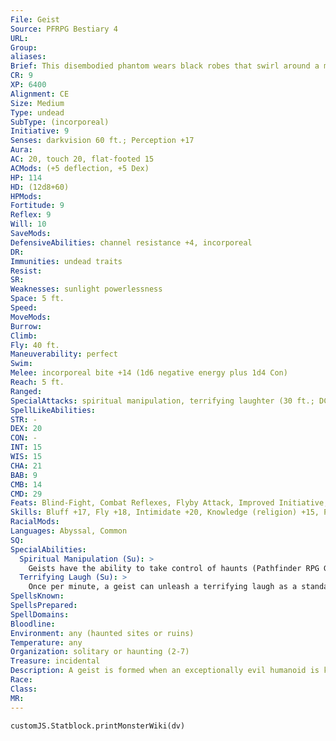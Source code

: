 ```yaml
---
File: Geist
Source: PFRPG Bestiary 4
URL: 
Group: 
aliases: 
Brief: This disembodied phantom wears black robes that swirl around a maw of sharp teeth.
CR: 9
XP: 6400
Alignment: CE
Size: Medium
Type: undead
SubType: (incorporeal)
Initiative: 9
Senses: darkvision 60 ft.; Perception +17
Aura: 
AC: 20, touch 20, flat-footed 15
ACMods: (+5 deflection, +5 Dex)
HP: 114
HD: (12d8+60)
HPMods: 
Fortitude: 9
Reflex: 9
Will: 10
SaveMods: 
DefensiveAbilities: channel resistance +4, incorporeal
DR: 
Immunities: undead traits
Resist: 
SR: 
Weaknesses: sunlight powerlessness
Space: 5 ft.
Speed: 
MoveMods: 
Burrow: 
Climb: 
Fly: 40 ft.
Maneuverability: perfect
Swim: 
Melee: incorporeal bite +14 (1d6 negative energy plus 1d4 Con)
Reach: 5 ft.
Ranged: 
SpecialAttacks: spiritual manipulation, terrifying laughter (30 ft.; DC 21)
SpellLikeAbilities: 
STR: -
DEX: 20
CON: -
INT: 15
WIS: 15
CHA: 21
BAB: 9
CMB: 14
CMD: 29
Feats: Blind-Fight, Combat Reflexes, Flyby Attack, Improved Initiative, Skill Focus (Stealth), Weapon Finesse
Skills: Bluff +17, Fly +18, Intimidate +20, Knowledge (religion) +15, Perception +17, Sense Motive +17, Stealth +26
RacialMods: 
Languages: Abyssal, Common
SQ: 
SpecialAbilities:
  Spiritual Manipulation (Su): >
    Geists have the ability to take control of haunts (Pathfinder RPG GameMastery Guide 242). When a geist enters a haunt's area of effect, the geist can immediately attempt to take over the haunt by making a Charisma check. If the result of the Charisma check is equal to or greater than the haunt's CR, the geist takes over the haunt and maintains control as long as the geist remains within 1 mile. If the geist's attempt to take control of a haunt fails, the geist must retreat from the haunt's area of effect and cannot attempt to take control of the haunt again for 24 hours. When a geist controls a haunt, it can activate or suppress the haunt's effects as a free action and the haunt automatically resets in half its normal time. A haunt under a geist's control can still be neutralized when reduced to 0 hit points, but it cannot be permanently put to rest until the geist that controls it is destroyed. A geist can control a number of haunts up to its Charisma modifier at one time (usually five).
  Terrifying Laugh (Su): >
    Once per minute, a geist can unleash a terrifying laugh as a standard action. The laughter lasts until the beginning of the geist's next turn. All creatures within 30 feet of the geist when it begins to laugh, as well as all creatures that end their turn within that radius, must succeed at a DC 21 Will save or be panicked. The save is required only once per laugh. Those who succeed at their saving throws need not save against the same geist's terrifying laughter for 24 hours. This is a mind-affecting fear effect. The save DC is Charisma-based.
SpellsKnown: 
SpellsPrepared: 
SpellDomains: 
Bloodline: 
Environment: any (haunted sites or ruins)
Temperature: any
Organization: solitary or haunting (2-7)
Treasure: incidental
Description: A geist is formed when an exceptionally evil humanoid is killed by a haunt and proves too tenacious to submit to death's call.
Race: 
Class: 
MR: 
---
```

```dataviewjs
customJS.Statblock.printMonsterWiki(dv)
```
